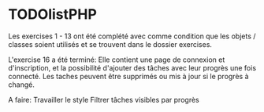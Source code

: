 # TODOlistPHP
 
Les exercises 1 - 13 ont été complété avec comme condition que les objets / classes soient utilisés et se trouvent dans le dossier exercises.

L'exercise 16 a été terminé:
Elle contient une page de connexion et d'inscription, et la possibilité d'ajouter des tâches avec leur progrès une fois connecté. Les taches peuvent être supprimés ou mis à jour si le progrès à changé.

A faire:
Travailler le style
Filtrer tâches visibles par progrès
